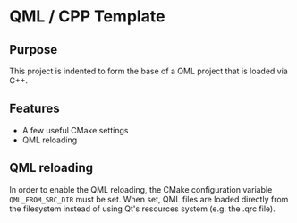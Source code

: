 # QML / CPP Template

## Purpose
This project is indented to form the base of a QML project that is loaded via C++.

## Features
* A few useful CMake settings
* QML reloading

## QML reloading
In order to enable the QML reloading, the CMake configuration variable `QML_FROM_SRC_DIR` must be set.
When set, QML files are loaded directly from the filesystem instead of using Qt's resources system
(e.g. the .qrc file).

